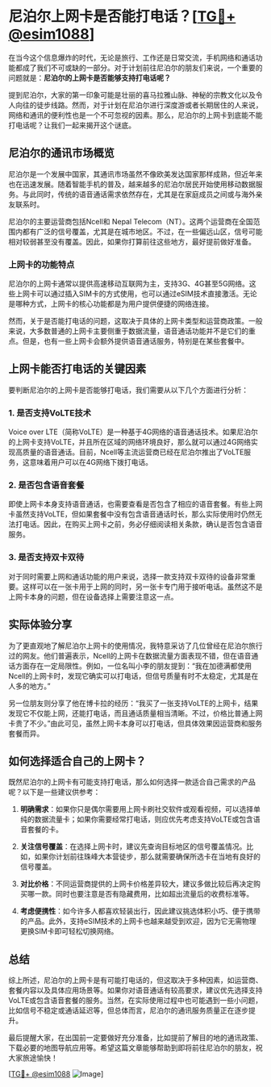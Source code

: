 # 尼泊尔上网卡是否能打电话？[[TG💪+ @esim1088](https://t.me/s/esim1088)]

在当今这个信息爆炸的时代，无论是旅行、工作还是日常交流，手机网络和通话功能都成了我们不可或缺的一部分。对于计划前往尼泊尔的朋友们来说，一个重要的问题就是：**尼泊尔的上网卡是否能够支持打电话呢？**

提到尼泊尔，大家的第一印象可能是壮丽的喜马拉雅山脉、神秘的宗教文化以及令人向往的徒步线路。然而，对于计划在尼泊尔进行深度游或者长期居住的人来说，网络和通讯的便利性也是一个不可忽视的因素。那么，尼泊尔的上网卡到底能不能打电话呢？让我们一起来揭开这个谜底。

## 尼泊尔的通讯市场概览

尼泊尔是一个发展中国家，其通讯市场虽然不像欧美发达国家那样成熟，但近年来也在迅速发展。随着智能手机的普及，越来越多的尼泊尔居民开始使用移动数据服务。与此同时，传统的语音通话需求依然存在，尤其是在家庭成员之间或与海外亲友联系时。

尼泊尔的主要运营商包括Ncell和 Nepal Telecom（NT）。这两个运营商在全国范围内都有广泛的信号覆盖，尤其是在城市地区。不过，在一些偏远山区，信号可能相对较弱甚至没有覆盖。因此，如果你打算前往这些地方，最好提前做好准备。

### 上网卡的功能特点

尼泊尔的上网卡通常以提供高速移动互联网为主，支持3G、4G甚至5G网络。这些上网卡可以通过插入SIM卡的方式使用，也可以通过eSIM技术直接激活。无论是哪种方式，上网卡的核心功能都是为用户提供便捷的网络连接。

然而，关于是否能打电话的问题，这取决于具体的上网卡类型和运营商政策。一般来说，大多数普通的上网卡主要侧重于数据流量，语音通话功能并不是它们的重点。但是，也有一些上网卡会额外提供语音通话服务，特别是在某些套餐中。

## 上网卡能否打电话的关键因素

要判断尼泊尔的上网卡是否能够打电话，我们需要从以下几个方面进行分析：

### 1. 是否支持VoLTE技术

Voice over LTE（简称VoLTE）是一种基于4G网络的语音通话技术。如果尼泊尔的上网卡支持VoLTE，并且所在区域的网络环境良好，那么就可以通过4G网络实现高质量的语音通话。目前，Ncell等主流运营商已经在尼泊尔推出了VoLTE服务，这意味着用户可以在4G网络下拨打电话。

### 2. 是否包含语音套餐

即使上网卡本身支持语音通话，也需要查看是否包含了相应的语音套餐。有些上网卡虽然支持VoLTE，但如果套餐中没有包含语音通话时长，那么实际使用时仍然无法打电话。因此，在购买上网卡之前，务必仔细阅读相关条款，确认是否包含语音服务。

### 3. 是否支持双卡双待

对于同时需要上网和通话功能的用户来说，选择一款支持双卡双待的设备非常重要。这样可以在一张卡用于上网的同时，另一张卡专门用于接听电话。虽然这不是上网卡本身的问题，但在设备选择上需要注意这一点。

## 实际体验分享

为了更直观地了解尼泊尔上网卡的使用情况，我特意采访了几位曾经在尼泊尔旅行过的网友。他们普遍表示，Ncell的上网卡在数据流量方面表现不错，但在语音通话方面存在一定局限性。例如，一位名叫小李的朋友提到：“我在加德满都使用Ncell的上网卡时，发现它确实可以打电话，但信号质量有时不太稳定，尤其是在人多的地方。”

另一位朋友则分享了他在博卡拉的经历：“我买了一张支持VoLTE的上网卡，结果发现它不仅能上网，还能打电话，而且通话质量相当清晰。不过，价格比普通上网卡贵了不少。”由此可见，虽然上网卡本身可以打电话，但具体效果因运营商和服务套餐而异。

## 如何选择适合自己的上网卡？

既然尼泊尔的上网卡有可能支持打电话，那么如何选择一款适合自己需求的产品呢？以下是一些建议供参考：

1. **明确需求**：如果你只是偶尔需要用上网卡刷社交软件或观看视频，可以选择单纯的数据流量卡；如果你需要经常打电话，则应优先考虑支持VoLTE或包含语音套餐的卡。

2. **关注信号覆盖**：在选择上网卡时，建议先查询目标地区的信号覆盖情况。比如，如果你计划前往珠峰大本营徒步，那么就需要确保所选卡在当地有良好的信号覆盖。

3. **对比价格**：不同运营商提供的上网卡价格差异较大，建议多做比较后再决定购买哪一款。同时也要注意是否有隐藏费用，比如超出流量后的收费标准等。

4. **考虑便携性**：如今许多人都喜欢轻装出行，因此建议挑选体积小巧、便于携带的产品。此外，支持eSIM技术的上网卡也越来越受到欢迎，因为它无需物理更换SIM卡即可轻松切换网络。

## 总结

综上所述，尼泊尔的上网卡是有可能打电话的，但这取决于多种因素，如运营商、套餐内容以及具体应用场景等。如果你对语音通话有较高要求，建议优先选择支持VoLTE或包含语音套餐的服务。当然，在实际使用过程中也可能遇到一些小问题，比如信号不稳定或通话延迟等，但总体而言，尼泊尔的通讯服务质量正在逐步提升。

最后提醒大家，在出国前一定要做好充分准备，比如提前了解目的地的通讯政策、下载必要的地图导航应用等。希望这篇文章能够帮助到即将前往尼泊尔的朋友，祝大家旅途愉快！

[[TG💪+ @esim1088](https://t.me/s/esim1088) ![Image](https://i.postimg.cc/4NQfJmqS/Snipaste-2025-05-13-00-14-12.png)]
